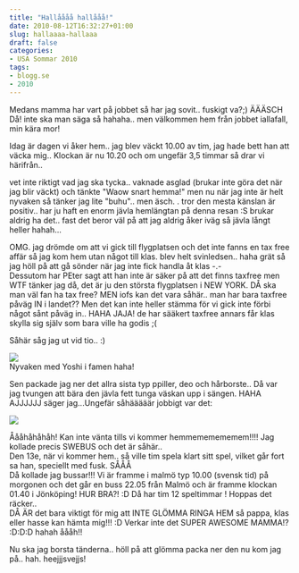 ```yaml
---
title: "Hallåååå hallååå!"
date: 2010-08-12T16:32:27+01:00
slug: hallaaaa-hallaaa
draft: false
categories:
- USA Sommar 2010
tags:
- blogg.se
- 2010
---
```

Medans mamma har vart på jobbet så har jag sovit.. fuskigt va?;) ÄÄÄSCH Då! inte ska man säga så hahaha.. men välkommen hem från jobbet iallafall, min kära mor!  
  
  
Idag är dagen vi åker hem.. jag blev väckt 10.00 av tim, jag hade bett han att väcka mig.. Klockan är nu 10.20 och om ungefär 3,5 timmar så drar vi härifrån..  
  
vet inte riktigt vad jag ska tycka.. vaknade asglad (brukar inte göra det när jag blir väckt) och tänkte "Waow snart hemma!" men nu när jag inte är helt nyvaken så tänker jag lite "buhu".. men äsch. . tror den mesta känslan är positiv.. har ju haft en enorm jävla hemlängtan på denna resan :S brukar aldrig ha det.. fast det beror väl på att jag aldrig åker iväg så jävla långt heller hahah...  
  
  
OMG. jag drömde om att vi gick till flygplatsen och det inte fanns en tax free affär så jag kom hem utan något till klas. blev helt svinledsen.. haha grät så jag höll på att gå sönder när jag inte fick handla åt klas -.-  
Dessutom har PEter sagt att han inte är säker på att det finns taxfree men WTF tänker jag då, det är ju den största flygplatsen i NEW YORK. DÅ ska man väl fan ha tax free? MEN iofs kan det vara såhär.. man har bara taxfree påväg IN i landet?? Men det kan inte heller stämma för vi gick inte förbi något sånt påväg in.. HAHA JAJA! de har sääkert taxfree annars får klas skylla sig själv som bara ville ha godis ;(  
  
  
Såhär såg jag ut vid tio.. :)  
  
![](/assets/images/blogg.se/dsc08633_102343749.jpg)  
Nyvaken med Yoshi i famen haha!  
  
Sen packade jag ner det allra sista typ ppiller, deo och hårborste.. Då var jag tvungen att bära den jävla fett tunga väskan upp i sängen. HAHA AJJJJJJ säger jag...Ungefär såhääääär jobbigt var det:  
  
![](/assets/images/blogg.se/dsc08636_102343980.jpg)  
  
  
Åååhåhåhåh! Kan inte vänta tills vi kommer hemmememememem!!!! Jag kollade precis SWEBUS och det är såhär..  
Den 13e, när vi kommer hem.. så ville tim spela klart sitt spel, vilket går fort sa han, speciellt med fusk. SÅÅÅ  
Då kollade jag bussar!!! Vi är framme i malmö typ 10.00 (svensk tid) på morgonen och det går en buss 22.05 från Malmö och är framme klockan 01.40 i Jönköping! HUR BRA?! :D Då har tim 12 speltimmar ! Hoppas det räcker..  
DÅ ÄR det bara viktigt för mig att INTE GLÖMMA RINGA HEM så pappa, klas eller hasse kan hämta mig!!! :D Verkar inte det SUPER AWESOME MAMMA!? :D:D:D hahah åååh!!  
  
  
  
Nu ska jag borsta tänderna.. höll på att glömma packa ner den nu kom jag på.. hah. heejjjsvejjs!